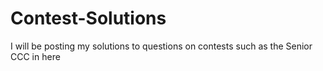 # Contest-Solutions
I will be posting my solutions to questions on contests such as the Senior CCC in here
